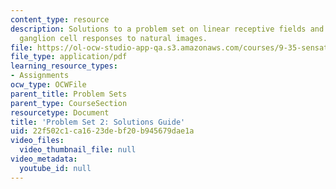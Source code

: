 ```yaml
---
content_type: resource
description: Solutions to a problem set on linear receptive fields and predicting
  ganglion cell responses to natural images.
file: https://ol-ocw-studio-app-qa.s3.amazonaws.com/courses/9-35-sensation-and-perception-spring-2009/22f502c1ca1623debf20b945679dae1a_MIT9_35s09_sol_pset02.pdf
file_type: application/pdf
learning_resource_types:
- Assignments
ocw_type: OCWFile
parent_title: Problem Sets
parent_type: CourseSection
resourcetype: Document
title: 'Problem Set 2: Solutions Guide'
uid: 22f502c1-ca16-23de-bf20-b945679dae1a
video_files:
  video_thumbnail_file: null
video_metadata:
  youtube_id: null
---
```


